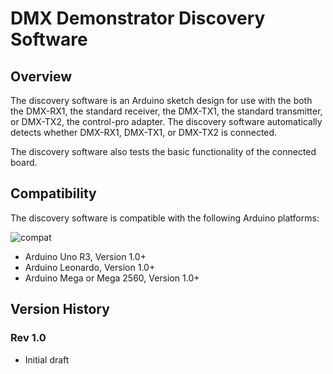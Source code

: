 # DMX Demonstrator Discovery Software

## Overview

The discovery software is an Arduino sketch design for use with the both the DMX-RX1, the standard receiver, the DMX-TX1, the standard transmitter, or DMX-TX2, the control-pro adapter. The discovery software automatically detects whether DMX-RX1, DMX-TX1, or DMX-TX2  is connected.

The discovery software also tests the basic functionality of the connected board.

## Compatibility

 The discovery software is compatible with the following Arduino platforms:

![compat](https://img.shields.io/badge/compat-verified-brightgreen)

- Arduino Uno R3, Version 1.0+
- Arduino Leonardo, Version 1.0+
- Arduino Mega or Mega 2560, Version 1.0+

## Version History

### Rev 1.0

- Initial draft
